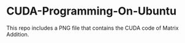 # CUDA-Programming-On-Ubuntu
This repo includes a PNG file that contains the CUDA code of Matrix Addition.

